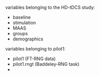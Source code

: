 variables belonging to the HD-tDCS study:
- baseline
- stimulation
- MAAS
- groups
- demographics

variables belonging to pilot1:
- pilot1 (FT-RNG data)
- pilot1.rngt  (Baddeley-RNG task)
- 
